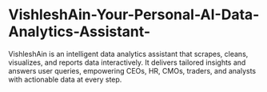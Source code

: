 # VishleshAin-Your-Personal-AI-Data-Analytics-Assistant-
VishleshAin is an intelligent data analytics assistant that scrapes, cleans, visualizes, and reports data interactively. It delivers tailored insights and answers user queries, empowering CEOs, HR, CMOs, traders, and analysts with actionable data at every step.
